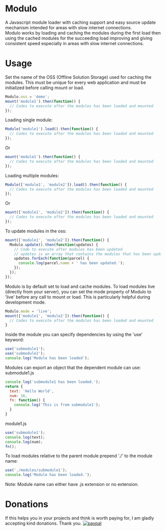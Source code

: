 # Modulo
A Javascript module loader with caching support and easy source update mechanism intended for areas with slow internet connections.   
Modulo works by loading and caching the modules during the first load then using the cached modules for the succeeding load improving and giving consistent speed especially in areas with slow internet connections.
# Usage
Set the name of the OSS (Offline Solution Storage) used for caching the modules. This must be unique for every web application and must be initialized before calling mount or load.
```javascript
Modulo.oss = 'demo';
mount('module1').then(function() {
  // Codes to execute after the modules has been loaded and mounted
});
```
Loading single module:
```javascript
Modulo('module1').load().then(function() {
  // Codes to execute after the modules has been loaded and mounted  
});
```
Or
```javascript
mount('module1').then(function() {
  // Codes to execute after the modules has been loaded and mounted  
});
```
Loading multiple modules:
```javascript
Modulo(['module1', 'module2']).load().then(function() {
  // Codes to execute after the modules has been loaded and mounted  
});
```
Or
```javascript
mount(['module1', 'module2']).then(function() {
  // Codes to execute after the modules has been loaded and mounted  
});
```
To update modules in the oss:
```javascript
mount(['module1', 'module2']).then(function() {
  Modulo.update().then(function(updates) {
    // Code to execute after modules has been updated
    // updates is an array that contains the modules that has been updated
    updates.forEach(function(parcel) {
      console.log(parcel.name + ' has been updated.');
    });
  });
});
```
Modulo is by default set to load and cache modules. To load modules live (directly from your server), you can set the mode property of Modulo to 'live' before any call to mount or load. This is particularly helpful during development mode.
```javascript
Modulo.mode = 'live';
mount(['module1', 'module2']).then(function() {
  // Codes to execute after the modules has been loaded and mounted
}
```
Inside the module you can specify dependencies by using the 'use' keyword:
```javascript
use('submodule1');
use('submodule2');
console.log('Module has been loaded');
```
Modules can export an object that the dependent module can use:  
submodule1.js
```javascript
console.log('submodule1 has been loaded.');
return {
  text: 'Hello World',
  num: 16,
  fn: function() {
    console.log('This is from submodule1');
  }
}
```
module1.js
```javascript
use('submodule1');
console.log(text);
console.log(num);
fn();
```
To load modules relative to the parent module prepend './' to the module name:
```javascript
use('./modules/submodule1');
console.log('Module has been loaded.');
```

Note: Module name can either have .js extension or no extension.
# Donations
If this helps you in your projects and think is worth paying for, I am gladly accepting kind donations. Thank you.
[![paypal](https://www.paypalobjects.com/en_US/i/btn/btn_donateCC_LG.gif)](https://www.paypal.com/donate?hosted_button_id=UW2BMEKKV27CL)
